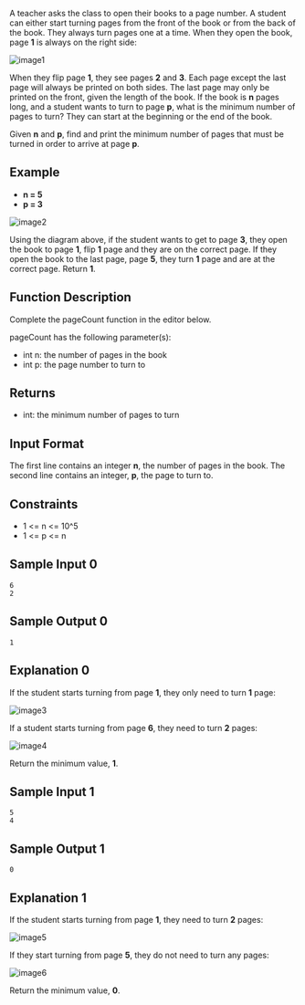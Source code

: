 A teacher asks the class to open their books to a page number. A student can either start turning pages from the front of the book or from the back of the book. They always turn pages one at a time. When they open the book, page **1** is always on the right side:

![image1](https://s3.amazonaws.com/hr-challenge-images/0/1481920803-d2b54f38f0-book.png)

When they flip page **1**, they see pages **2** and **3**. Each page except the last page will always be printed on both sides. The last page may only be printed on the front, given the length of the book. If the book is **n** pages long, and a student wants to turn to page **p**, what is the minimum number of pages to turn? They can start at the beginning or the end of the book.

Given **n** and **p**, find and print the minimum number of pages that must be turned in order to arrive at page **p**.

## Example
- **n = 5**
- **p = 3**


![image2](https://s3.amazonaws.com/hr-challenge-images/22564/1467398281-32b69f6fa9-UntitledDiagram4.png)

Using the diagram above, if the student wants to get to page **3**, they open the book to page **1**, flip **1** page and they are on the correct page. If they open the book to the last page, page **5**, they turn **1** page and are at the correct page. Return **1**.

## Function Description

Complete the pageCount function in the editor below.

pageCount has the following parameter(s):

- int n: the number of pages in the book
- int p: the page number to turn to
## Returns

- int: the minimum number of pages to turn
## Input Format

The first line contains an integer **n**, the number of pages in the book.
The second line contains an integer, **p**, the page to turn to.

## Constraints
- 1 <= n <= 10^5
- 1 <= p <= n

## Sample Input 0

    6
    2
## Sample Output 0

    1
## Explanation 0

If the student starts turning from page **1**, they only need to turn **1** page:

![image3](https://s3.amazonaws.com/hr-challenge-images/22564/1467398713-1decf68d06-UntitledDiagram6.png)

If a student starts turning from page **6**, they need to turn **2** pages:

![image4](https://s3.amazonaws.com/hr-challenge-images/22564/1467397150-52d0a8213b-UntitledDiagram3.png)

Return the minimum value, **1**.

## Sample Input 1

    5
    4
## Sample Output 1

    0
## Explanation 1

If the student starts turning from page **1**, they need to turn **2** pages:

![image5](https://s3.amazonaws.com/hr-challenge-images/22564/1467398281-32b69f6fa9-UntitledDiagram4.png)

If they start turning from page **5**, they do not need to turn any pages:

![image6](https://s3.amazonaws.com/hr-challenge-images/22564/1467398392-5d9ac72e45-UntitledDiagram5.png)

Return the minimum value, **0**.